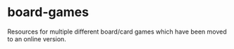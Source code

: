 # board-games
Resources for multiple different board/card games which have been moved to an online version.
